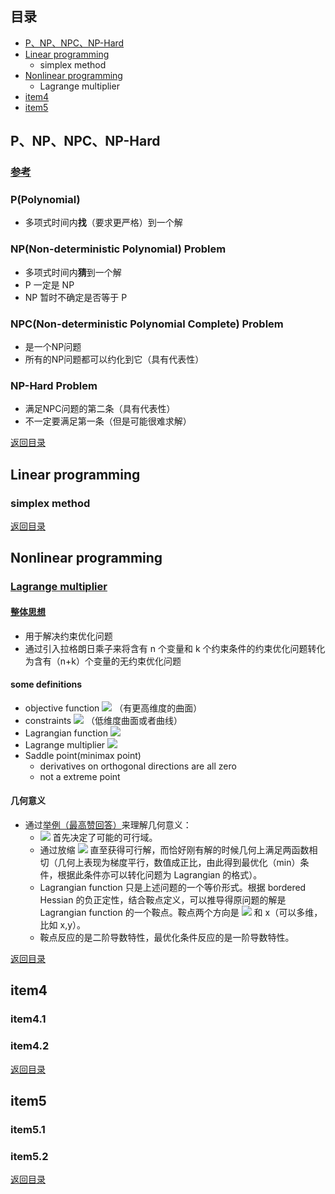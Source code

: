 ## <span id="jump0">目录<span>
  
  * [P、NP、NPC、NP-Hard](#jump1)
  * [Linear programming](#jump2)
    * simplex method
  * [Nonlinear programming](#jump3)
    * Lagrange multiplier
  * [item4](#jump4)
  * [item5](#jump5)

## <span id="jump1">P、NP、NPC、NP-Hard<span>

  ### [参考](https://hujichn.github.io/2016/07/14/%E4%BB%80%E4%B9%88%E6%98%AFP%E3%80%81NP%E3%80%81NPC%E3%80%81NP-Hard%E9%97%AE%E9%A2%98/)
  
  ### P(Polynomial)
  
  * 多项式时间内**找**（要求更严格）到一个解
 
  ### NP(Non-deterministic Polynomial) Problem
  
  * 多项式时间内**猜**到一个解
  * P 一定是 NP
  * NP 暂时不确定是否等于 P

  ### NPC(Non-deterministic Polynomial Complete) Problem
  
  * 是一个NP问题
  * 所有的NP问题都可以约化到它（具有代表性）

  ### NP-Hard Problem
  
  * 满足NPC问题的第二条（具有代表性）
  * 不一定要满足第一条（但是可能很难求解）
  
[返回目录](#jump0)


## <span id="jump2">Linear programming<span>
  
  ### simplex method
  
[返回目录](#jump0)
 
## <span id="jump3">Nonlinear programming<span>
  
  ### [Lagrange multiplier](https://en.wikipedia.org/wiki/Lagrange_multiplier)
  
  #### [整体思想](https://www.cnblogs.com/maybe2030/p/4946256.html)
  
  * 用于解决约束优化问题
  * 通过引入拉格朗日乘子来将含有 n 个变量和 k 个约束条件的约束优化问题转化为含有（n+k）个变量的无约束优化问题
  
  #### some definitions
  
  * objective function ![](https://latex.codecogs.com/png.image?f\left(x\right)) （有更高维度的曲面）
  * constraints ![](https://latex.codecogs.com/png.image?g\left(x\right)=0) （低维度曲面或者曲线）
  * Lagrangian function ![](https://latex.codecogs.com/png.image?\mathfrak{L}\left(x,\lambda\right)=f\left(x\right)-\lambda{}g\left(x\right))
  * Lagrange multiplier ![](https://latex.codecogs.com/png.image?\lambda)
  * Saddle point(minimax point)
    * derivatives on orthogonal directions are all zero
    * not a extreme point

  #### 几何意义
  
  * 通过[举例（最高赞回答）](https://www.zhihu.com/question/38586401)来理解几何意义：
    * ![](https://latex.codecogs.com/png.image?g\left(x\right)) 首先决定了可能的可行域。
    * 通过放缩 ![](https://latex.codecogs.com/png.image?f\left(x\right)) 直至获得可行解，而恰好刚有解的时候几何上满足两函数相切（几何上表现为梯度平行，数值成正比，由此得到最优化（min）条件，根据此条件亦可以转化问题为 Lagrangian 的格式）。
    * Lagrangian function 只是上述问题的一个等价形式。根据 bordered Hessian 的负正定性，结合鞍点定义，可以推导得原问题的解是 Lagrangian function 的一个鞍点。鞍点两个方向是 ![](https://latex.codecogs.com/png.image?\lambda) 和 x（可以多维，比如 x,y）。
    * 鞍点反应的是二阶导数特性，最优化条件反应的是一阶导数特性。
  
 
[返回目录](#jump0)

## <span id="jump4">item4<span>
  
  ### item4.1
 
  ### item4.2

[返回目录](#jump0)


## <span id="jump5">item5<span>
  
  ### item5.1
 
  ### item5.2
  
[返回目录](#jump0)

